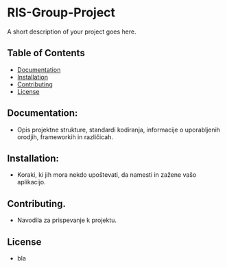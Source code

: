 # RIS-Group-Project
A short description of your project goes here. 

## Table of Contents
- [Documentation](#Documentation)
- [Installation](#Installation)
- [Contributing](#Contributing)
- [License](#License)	

## Documentation: 
- Opis projektne strukture, standardi kodiranja, informacije o uporabljenih orodjih, frameworkih in različicah. 

## Installation: 
- Koraki, ki jih mora nekdo upoštevati, da namesti in zažene vašo aplikacijo. 

## Contributing.
- Navodila za prispevanje k projektu.

## License
- bla